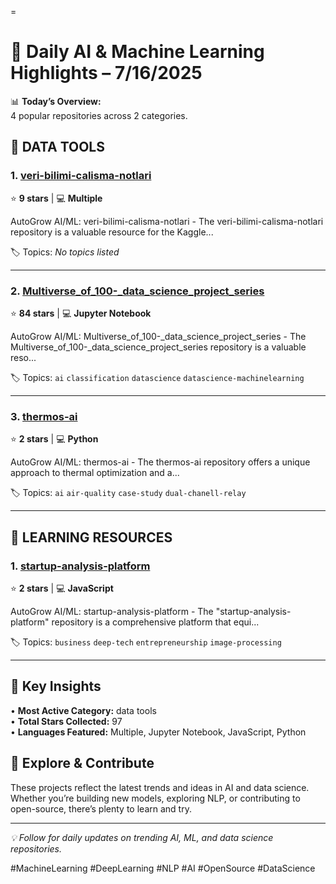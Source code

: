 =
# 🧠 Daily AI & Machine Learning Highlights – 7/16/2025



📊 **Today’s Overview:**  
4 popular repositories across 2 categories.


## 🚀 DATA TOOLS


### 1. [veri-bilimi-calisma-notlari](https://github.com/erencice/veri-bilimi-calisma-notlari)
⭐ **9 stars** | 💻 **Multiple**

AutoGrow AI/ML: veri-bilimi-calisma-notlari - The veri-bilimi-calisma-notlari repository is a valuable resource for the Kaggle...

🏷️ Topics: _No topics listed_

---


### 2. [Multiverse_of_100-_data_science_project_series](https://github.com/Chando0185/Multiverse_of_100-_data_science_project_series)
⭐ **84 stars** | 💻 **Jupyter Notebook**

AutoGrow AI/ML: Multiverse_of_100-_data_science_project_series - The Multiverse_of_100-_data_science_project_series repository is a valuable reso...

🏷️ Topics: `ai` `classification` `datascience` `datascience-machinelearning`

---


### 3. [thermos-ai](https://github.com/shan74267667/thermos-ai)
⭐ **2 stars** | 💻 **Python**

AutoGrow AI/ML: thermos-ai - The thermos-ai repository offers a unique approach to thermal optimization and a...

🏷️ Topics: `ai` `air-quality` `case-study` `dual-chanell-relay`

---



## 🚀 LEARNING RESOURCES


### 1. [startup-analysis-platform](https://github.com/rbhasan2/startup-analysis-platform)
⭐ **2 stars** | 💻 **JavaScript**

AutoGrow AI/ML: startup-analysis-platform - The "startup-analysis-platform" repository is a comprehensive platform that equi...

🏷️ Topics: `business` `deep-tech` `entrepreneurship` `image-processing`

---



## 🎯 Key Insights

• **Most Active Category:** data tools  
• **Total Stars Collected:** 97  
• **Languages Featured:** Multiple, Jupyter Notebook, JavaScript, Python

## 🚀 Explore & Contribute

These projects reflect the latest trends and ideas in AI and data science. Whether you’re building new models, exploring NLP, or contributing to open-source, there’s plenty to learn and try.

---

*💡 Follow for daily updates on trending AI, ML, and data science repositories.*

#MachineLearning #DeepLearning #NLP #AI #OpenSource #DataScience
